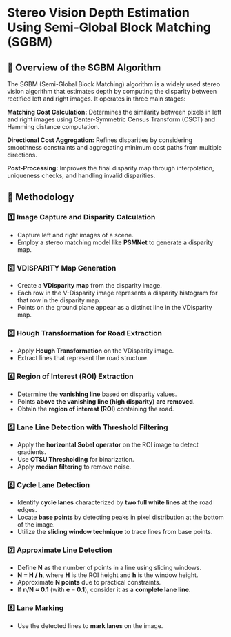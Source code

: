 # Stereo Vision Depth Estimation Using Semi-Global Block Matching (SGBM)

## 📌 Overview of the SGBM Algorithm 
The SGBM (Semi-Global Block Matching) algorithm is a widely used stereo vision algorithm that estimates depth by computing the disparity between rectified left and right images. It operates in three main stages:

**Matching Cost Calculation:** Determines the similarity between pixels in left and right images using Center-Symmetric Census Transform (CSCT) and Hamming distance computation.

**Directional Cost Aggregation:** Refines disparities by considering smoothness constraints and aggregating minimum cost paths from multiple directions.

**Post-Processing:** Improves the final disparity map through interpolation, uniqueness checks, and handling invalid disparities.

## 📌 Methodology  

### 1️⃣ Image Capture and Disparity Calculation  
- Capture left and right images of a scene.  
- Employ a stereo matching model like **PSMNet** to generate a disparity map.  

### 2️⃣ VDISPARITY Map Generation  
- Create a **VDisparity map** from the disparity image.  
- Each row in the V-Disparity image represents a disparity histogram for that row in the disparity map.  
- Points on the ground plane appear as a distinct line in the VDisparity map.  

### 3️⃣ Hough Transformation for Road Extraction  
- Apply **Hough Transformation** on the VDisparity image.  
- Extract lines that represent the road structure.  

### 4️⃣ Region of Interest (ROI) Extraction  
- Determine the **vanishing line** based on disparity values.  
- Points **above the vanishing line (high disparity) are removed**.  
- Obtain the **region of interest (ROI)** containing the road.  

### 5️⃣ Lane Line Detection with Threshold Filtering  
- Apply the **horizontal Sobel operator** on the ROI image to detect gradients.  
- Use **OTSU Thresholding** for binarization.  
- Apply **median filtering** to remove noise.  

### 6️⃣ Cycle Lane Detection  
- Identify **cycle lanes** characterized by **two full white lines** at the road edges.  
- Locate **base points** by detecting peaks in pixel distribution at the bottom of the image.  
- Utilize the **sliding window technique** to trace lines from base points.  

### 7️⃣ Approximate Line Detection  
- Define **N** as the number of points in a line using sliding windows.  
- **N = H / h**, where **H** is the ROI height and **h** is the window height.  
- Approximate **N points** due to practical constraints.  
- If **n/N ≈ 0.1** (with **e = 0.1**), consider it as a **complete lane line**.  

### 8️⃣ Lane Marking  
- Use the detected lines to **mark lanes** on the image.  
